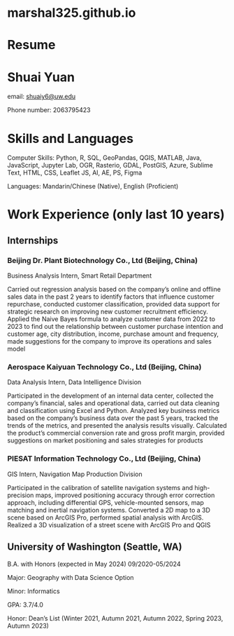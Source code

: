 # marshal325.github.io

# Resume
# Shuai Yuan

email: shuaiy6@uw.edu

Phone number: 2063795423


# Skills and Languages
Computer Skills: Python, R, SQL, GeoPandas, QGIS, MATLAB, Java, JavaScript, Jupyter Lab, OGR, Rasterio, GDAL, PostGIS, Azure, Sublime Text, HTML, CSS, Leaflet JS, AI, AE, PS, Figma

Languages: Mandarin/Chinese (Native), English (Proficient)


# Work Experience (only last 10 years)
## Internships
### Beijing Dr. Plant Biotechnology Co., Ltd (Beijing, China)
Business Analysis Intern, Smart Retail Department

Carried out regression analysis based on the company’s online and offline sales data in the past 2 years to identify factors that influence customer repurchase, conducted customer classification, provided data support for strategic research on improving new customer recruitment efficiency. Applied the Naive Bayes formula to analyze customer data from 2022 to 2023 to find out the relationship between customer purchase intention and customer age, city distribution, income, purchase amount and frequency, made suggestions for the company to improve its operations and sales model


### Aerospace Kaiyuan Technology Co., Ltd (Beijing, China)
Data Analysis Intern, Data Intelligence Division

Participated in the development of an internal data center, collected the company’s financial, sales and operational data, carried out data cleaning and classification using Excel and Python. Analyzed key business metrics based on the company’s business data over the past 5 years, tracked the trends of the metrics, and presented the analysis results visually. Calculated the product’s commercial conversion rate and gross profit margin, provided suggestions on market positioning and sales strategies for products


### PIESAT Information Technology Co., Ltd (Beijing, China)
GIS Intern, Navigation Map Production Division

Participated in the calibration of satellite navigation systems and high-precision maps, improved positioning accuracy through error correction approach, including differential GPS, vehicle-mounted sensors, map matching and inertial navigation systems. Converted a 2D map to a 3D scene based on ArcGIS Pro, performed spatial analysis with ArcGIS. Realized a 3D visualization of a street scene with ArcGIS Pro and QGIS

## University of Washington (Seattle, WA)
B.A. with Honors (expected in May 2024)	09/2020-05/2024

Major: Geography with Data Science Option

Minor: Informatics

GPA: 3.7/4.0

Honor: Dean’s List (Winter 2021, Autumn 2021, Autumn 2022, Spring 2023, Autumn 2023)
